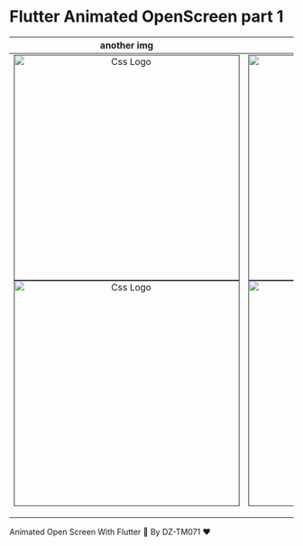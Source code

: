 # Flutter Animated OpenScreen part 1



<!-- 
https://user-images.githubusercontent.com/69757558/136505490-a524b71b-873d-4b70-939e-9ca54d83fb78.png
https://user-images.githubusercontent.com/69757558/136505492-16cc4372-a254-4eec-810d-50e948b8fbb7.png
https://user-images.githubusercontent.com/69757558/136505494-4c440ef6-d77b-4de9-a21e-e3e9602048fd.png
https://user-images.githubusercontent.com/69757558/136505499-dff8cdec-851b-419d-aeeb-d2f27208674c.png



https://user-images.githubusercontent.com/69757558/136505543-3cb9ecd7-476d-4e13-8290-bb929cb1c5b6.png
https://user-images.githubusercontent.com/69757558/136505553-eb9d455a-177d-4ed7-93d4-375564964cc4.png
https://user-images.githubusercontent.com/69757558/136505559-c77fbdf1-0fac-44d8-a842-7c7037e64e4b.png -->



<table>
<thead>
<tr>
  <th align="center">another img</th>
  <th align="center">another img</th>

</tr>
</thead>
<tbody>
<tr>
  
  
  <td align="center">
  <a target="_blank" rel="" href="">
<img src="https://user-images.githubusercontent.com/69757558/136505490-a524b71b-873d-4b70-939e-9ca54d83fb78.png" alt="Css Logo" with="200" height="400"/>
<img src="https://user-images.githubusercontent.com/69757558/136505492-16cc4372-a254-4eec-810d-50e948b8fbb7.png" alt="Css Logo" with="200" height="400"/>

  </a></td>
  
   
  <td align="center">
  <a target="_blank" rel="" href="">
<img src="https://user-images.githubusercontent.com/69757558/136505494-4c440ef6-d77b-4de9-a21e-e3e9602048fd.png" alt="Css Logo" with="200" height="400"/>
<img src="https://user-images.githubusercontent.com/69757558/136505499-dff8cdec-851b-419d-aeeb-d2f27208674c.png" alt="Css Logo" with="200" height="400"/> 

  </a></td>
  
  
  
</tr>
</tbody>
</table>




Animated Open Screen With Flutter 🚀 By DZ-TM071 ❤️
